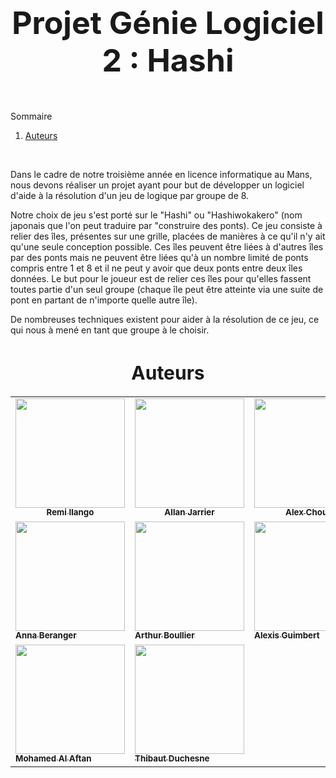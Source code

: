 <h1 align="center" style="font-size:50px;">Projet Génie Logiciel 2 : Hashi</h1>

<br>
  <summary>Sommaire</summary>
  <ol>
    <li><a href="#Auteurs">Auteurs</a></li>
  </ol>
<br>

<p> Dans le cadre de notre troisième année en licence informatique au Mans, nous devons réaliser un projet ayant pour but de développer un logiciel d'aide à la résolution d'un jeu de logique par groupe de 8.</p>
<p> Notre choix de jeu s'est porté sur le "Hashi" ou "Hashiwokakero" (nom japonais que l'on peut traduire par "construire des ponts). Ce jeu consiste à relier des îles, présentes sur une grille, placées de manières à ce qu'il n'y ait qu'une seule conception possible. Ces îles peuvent être liées à d'autres îles par des ponts mais ne peuvent être liées qu'à un nombre limité de ponts compris entre 1 et 8 et il ne peut y avoir que deux ponts entre deux  îles données. Le but pour le joueur est de relier ces îles pour qu'elles fassent toutes partie d'un seul groupe (chaque île peut être atteinte via une suite de pont en partant de n'importe quelle autre île).</p>
<p> De nombreuses techniques existent pour aider à la résolution de ce jeu, ce qui nous à mené en tant que groupe à le choisir.</p>
<table align = "center">
    <h1 id="Auteurs" style="font-size:30px;"align = "center">Auteurs</h1>
  <tr align = "center">
    <td><a href="https://github.com/Remalia/Hashi/commits?author=IlangoRemi"><img src="https://avatars.githubusercontent.com/u/45428394?v=4" width="175px;" alt=""/><br /><sub><b>Remi Ilango</b></sub></a><br /></td>
    <td><a href="https://github.com/Remalia/Hashi/commits?author=Remalia"><img src="https://avatars.githubusercontent.com/u/97773415?v=4" width="175px;" alt=""/><br /><sub><b>Allan Jarrier</b></sub></a><br /></td>
    <td><a href="https://github.com/Remalia/Hashi/commits?author=Heimeroux"><img src="https://avatars.githubusercontent.com/u/97943588?v=4" width="175px;" alt=""/><br /><sub><b>Alex Choux</b></sub></a><br /></td>

    
  </tr>
  <tr>
    <td><a href="https://github.com/Remalia/Hashi/commits?author=aberanger"><img src="https://avatars.githubusercontent.com/u/72624798?v=4" width="175px;" alt=""/><br /><sub><b>Anna Beranger</b></sub></a><br /></td>
    <td><a href="https://github.com/Remalia/Hashi/commits?author=ArthurBlr"><img src="https://avatars.githubusercontent.com/u/97943017?v=4" width="175px;" alt=""/><br /><sub><b>Arthur Boullier</b></sub></a><br /></td>
    <td><a href="https://github.com/Remalia/Hashi/commits?author=Alexis-42"><img src="https://avatars.githubusercontent.com/u/97942917?v=4" width="175px;" alt=""/><br /><sub><b>Alexis Guimbert</b></sub></a><br /></td>
  </tr>
  <tr>
      <td><a href="https://github.com/Remalia/Hashi/commits"><img src="https://avatars.githubusercontent.com/u/97880885?s=400&u=88658b475717541eeeec54a98354846b105bc1e9&v=4" width="175px;" alt=""/><br /><sub><b>Mohamed Al Aftan</b></sub></a><br /></td>
    <td><a href="https://github.com/Remalia/Hashi/commits"><img src="https://www.pngall.com/wp-content/uploads/2/Question-Mark-PNG.png" width="175px;" alt=""/><br /><sub><b>Thibaut Duchesne</b></sub></a><br /></td>
  </tr>
</table>
